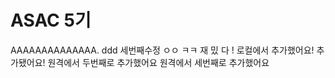 # ASAC 5기
AAAAAAAAAAAAAA.
ddd
세번째수정 ㅇㅇ
ㅋㅋ
재 밌 다 !
로컬에서 추가했어요!
추가됐어요!
원격에서 두번째로 추가했어요
원격에서 세번째로 추가했어요
